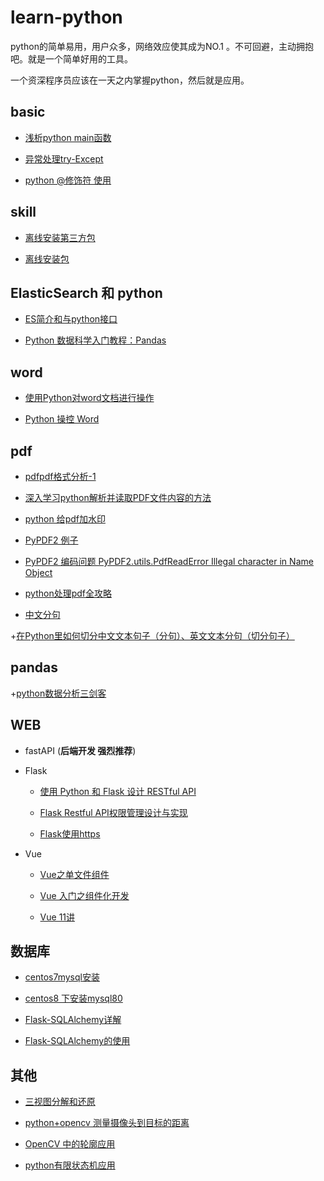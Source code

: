 # learn-python

python的简单易用，用户众多，网络效应使其成为NO.1 。不可回避，主动拥抱吧。就是一个简单好用的工具。

一个资深程序员应该在一天之内掌握python，然后就是应用。

## basic

+ [浅析python main函数](https://www.cnblogs.com/keguo/p/9760361.html)

+ [异常处理try-Except](https://www.jb51.net/article/157474.htm)

+ [python @修饰符 使用](https://www.cnblogs.com/gdjlc/p/11182441.html)

## skill

+ [离线安装第三方包](https://blog.csdn.net/topswim/article/details/79236888)

+ [离线安装包](https://www.cnblogs.com/wangshuyi/p/9313797.html)

## ElasticSearch 和 python

+ [ES简介和与python接口](https://cuiqingcai.com/6214.html)

+ [Python 数据科学入门教程：Pandas](https://www.jianshu.com/p/d9774cf1fea5)

## word

+ [使用Python对word文档进行操作](https://blog.csdn.net/wcg541/article/details/100999756)

+ [Python 操控 Word](https://www.jianshu.com/p/4af54a9b3576)

## pdf

+ [pdfpdf格式分析-1](https://blog.csdn.net/steve_cui/article/details/81910632)

+ [深入学习python解析并读取PDF文件内容的方法](https://www.cnblogs.com/wj-1314/p/9429816.html)

+ [python 给pdf加水印](https://www.csdn.net/gather_2e/MtjaIgysNzM3LWJsb2cO0O0O.html)

+ [PyPDF2 例子](https://www.programcreek.com/python/example/105483/PyPDF2)

+ [PyPDF2 编码问题 PyPDF2.utils.PdfReadError Illegal character in Name Object](https://blog.csdn.net/kmesky/article/details/102695520)

+ [python处理pdf全攻略](https://www.yuanrenxue.com/tricks/python-process-pdf.html)

+ [中文分句](https://github.com/beifeng600/nlp_storeroom/blob/master/tools/%E5%88%86%E5%8F%A5/CutFile_ZH.py)

+[在Python里如何切分中文文本句子（分句）、英文文本分句（切分句子）](https://blog.csdn.net/qq_39839807/article/details/104206553?depth_1-utm_source=distribute.pc_relevant.none-task&utm_source=distribute.pc_relevant.none-task)

## pandas

+[python数据分析三剑客](https://www.cnblogs.com/peng104/p/10398490.html)

## WEB

+ fastAPI (**后端开发 强烈推荐**)

+ Flask
  + [使用 Python 和 Flask 设计 RESTful API](http://www.pythondoc.com/flask-restful/first.html)
  
  + [Flask Restful API权限管理设计与实现](https://www.jianshu.com/p/b78744bd463b)
  
  + [Flask使用https](https://leiz2192.github.io/2019/10/04/Flask%E4%BD%BF%E7%94%A8https/)
  
+ Vue
  + [Vue之单文件组件](https://www.cnblogs.com/NightTiger/p/10418845.html)
  
  + [Vue 入门之组件化开发](https://www.cnblogs.com/NightTiger/p/10417729.html)
  
  + [Vue 11讲](https://www.jianshu.com/nb/23783223)

## 数据库

+ [centos7mysql安装](https://www.jianshu.com/p/a04bd6348fa3)

+ [centos8 下安装mysql80](https://www.cnblogs.com/ttrrpp/p/12173562.html)

+ [Flask-SQLAlchemy详解](https://www.jianshu.com/p/f7ba338016b8)

+ [Flask-SQLAlchemy的使用](https://www.jianshu.com/p/b729e84fae4f)

## 其他

+ [三视图分解和还原](https://www.xuexicn.com/archives/4197)

+ [python+opencv 测量摄像头到目标的距离](https://cloud.tencent.com/developer/news/4368)

+ [OpenCV 中的轮廓应用](https://zhuanlan.zhihu.com/p/77783347)

+ [python有限状态机应用](https://www.cnblogs.com/21207-iHome/p/6085334.html)

